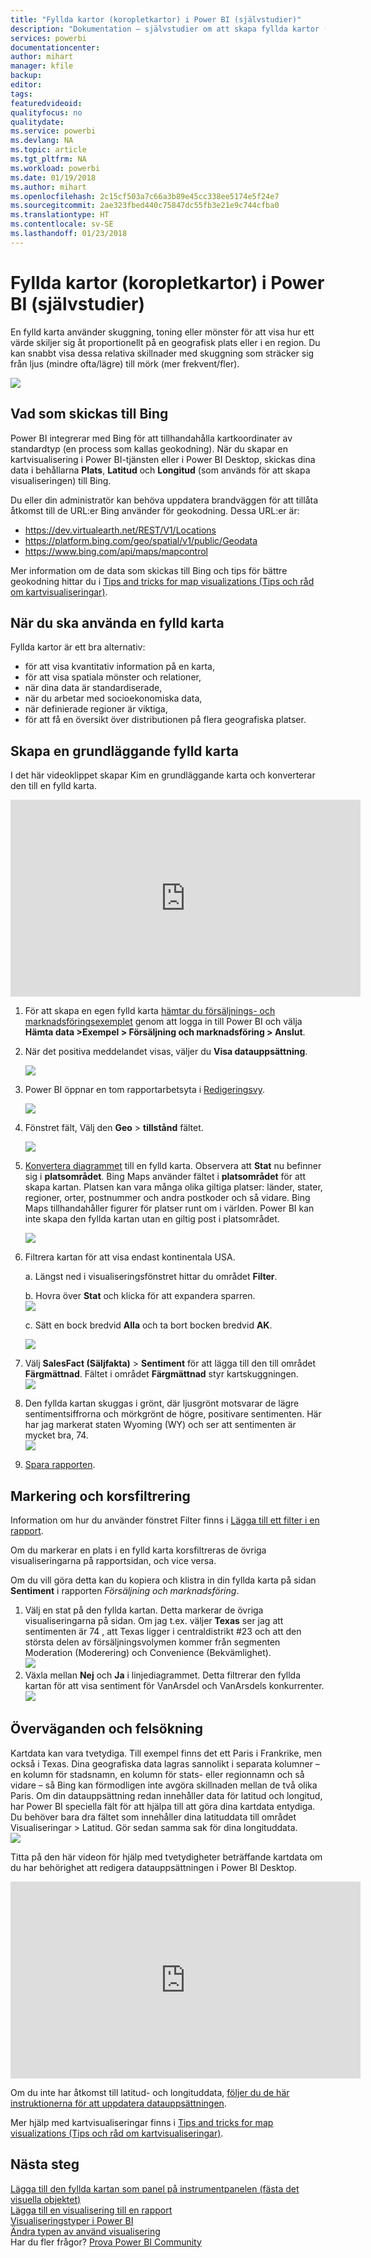 ```yaml
---
title: "Fyllda kartor (koropletkartor) i Power BI (självstudier)"
description: "Dokumentation – självstudier om att skapa fyllda kartor (koropletkartor) i Power BI"
services: powerbi
documentationcenter: 
author: mihart
manager: kfile
backup: 
editor: 
tags: 
featuredvideoid: 
qualityfocus: no
qualitydate: 
ms.service: powerbi
ms.devlang: NA
ms.topic: article
ms.tgt_pltfrm: NA
ms.workload: powerbi
ms.date: 01/19/2018
ms.author: mihart
ms.openlocfilehash: 2c15cf503a7c66a3b89e45cc338ee5174e5f24e7
ms.sourcegitcommit: 2ae323fbed440c75847dc55fb3e21e9c744cfba0
ms.translationtype: HT
ms.contentlocale: sv-SE
ms.lasthandoff: 01/23/2018
---
```

# <a name="filled-maps-choropleths-in-power-bi-tutorial"></a>Fyllda kartor (koropletkartor) i Power BI (självstudier)
En fylld karta använder skuggning, toning eller mönster för att visa hur ett värde skiljer sig åt proportionellt på en geografisk plats eller i en region.  Du kan snabbt visa dessa relativa skillnader med skuggning som sträcker sig från ljus (mindre ofta/lägre) till mörk (mer frekvent/fler).    

![](media/power-bi-visualization-filled-maps-choropleths/large_map.png)

## <a name="what-is-sent-to-bing"></a>Vad som skickas till Bing
Power BI integrerar med Bing för att tillhandahålla kartkoordinater av standardtyp (en process som kallas geokodning). När du skapar en kartvisualisering i Power BI-tjänsten eller i Power BI Desktop, skickas dina data i behållarna **Plats**, **Latitud** och **Longitud** (som används för att skapa visualiseringen) till Bing.

Du eller din administratör kan behöva uppdatera brandväggen för att tillåta åtkomst till de URL:er Bing använder för geokodning.  Dessa URL:er är:
* https://dev.virtualearth.net/REST/V1/Locations
* https://platform.bing.com/geo/spatial/v1/public/Geodata
* https://www.bing.com/api/maps/mapcontrol

Mer information om de data som skickas till Bing och tips för bättre geokodning hittar du i [Tips and tricks for map visualizations (Tips och råd om kartvisualiseringar)](power-bi-map-tips-and-tricks.md).

## <a name="when-to-use-a-filled-map"></a>När du ska använda en fylld karta
Fyllda kartor är ett bra alternativ:

* för att visa kvantitativ information på en karta,
* för att visa spatiala mönster och relationer,
* när dina data är standardiserade,
* när du arbetar med socioekonomiska data,
* när definierade regioner är viktiga,
* för att få en översikt över distributionen på flera geografiska platser.

## <a name="create-a-basic-filled-map"></a>Skapa en grundläggande fylld karta
I det här videoklippet skapar Kim en grundläggande karta och konverterar den till en fylld karta.

<iframe width="560" height="315" src="https://www.youtube.com/embed/ajTPGNpthcg" frameborder="0" allowfullscreen></iframe>


1. För att skapa en egen fylld karta [hämtar du försäljnings- och marknadsföringsexemplet](sample-datasets.md) genom att logga in till Power BI och välja **Hämta data \>Exempel \> Försäljning och marknadsföring \> Anslut**.
2. När det positiva meddelandet visas, väljer du **Visa datauppsättning**. 
   
   ![](media/power-bi-visualization-filled-maps-choropleths/power-bi-view-dataset.png)
3. Power BI öppnar en tom rapportarbetsyta i [Redigeringsvy](service-interact-with-a-report-in-editing-view.md).
   
    ![](media/power-bi-visualization-filled-maps-choropleths/power-bi-blank-canvas.png)
4. Fönstret fält, Välj den **Geo** \> **tillstånd** fältet.    
   
   ![](media/power-bi-visualization-filled-maps-choropleths/img002.png)
5. [Konvertera diagrammet](power-bi-report-change-visualization-type.md) till en fylld karta. Observera att **Stat** nu befinner sig i **platsområdet**. Bing Maps använder fältet i **platsområdet** för att skapa kartan.  Platsen kan vara många olika giltiga platser: länder, stater, regioner, orter, postnummer och andra postkoder och så vidare. Bing Maps tillhandahåller figurer för platser runt om i världen. Power BI kan inte skapa den fyllda kartan utan en giltig post i platsområdet.  
   
   ![](media/power-bi-visualization-filled-maps-choropleths/img003.png)
6. Filtrera kartan för att visa endast kontinentala USA.
   
   a.  Längst ned i visualiseringsfönstret hittar du området **Filter**.
   
   b.  Hovra över **Stat** och klicka för att expandera sparren.  
   ![](media/power-bi-visualization-filled-maps-choropleths/img004.png)
   
   c.  Sätt en bock bredvid **Alla** och ta bort bocken bredvid **AK**.
   
   ![](media/power-bi-visualization-filled-maps-choropleths/img005.png)
7. Välj **SalesFact (Säljfakta)** \> **Sentiment** för att lägga till den till området **Färgmättnad**. Fältet i området **Färgmättnad** styr kartskuggningen.  
   ![](media/power-bi-visualization-filled-maps-choropleths/power-bi-color-saturation.png)
8. Den fyllda kartan skuggas i grönt, där ljusgrönt motsvarar de lägre sentimentsiffrorna och mörkgrönt de högre, positivare sentimenten.  Här har jag markerat staten Wyoming (WY) och ser att sentimenten är mycket bra, 74.  
   ![](media/power-bi-visualization-filled-maps-choropleths/img007.png)
9. [Spara rapporten](service-report-save.md).

## <a name="highlighting-and-cross-filtering"></a>Markering och korsfiltrering
Information om hur du använder fönstret Filter finns i [Lägga till ett filter i en rapport](power-bi-report-add-filter.md).

Om du markerar en plats i en fylld karta korsfiltreras de övriga visualiseringarna på rapportsidan, och vice versa. 

Om du vill göra detta kan du kopiera och klistra in din fyllda karta på sidan **Sentiment** i rapporten *Försäljning och marknadsföring*. 

1. Välj en stat på den fyllda kartan.  Detta markerar de övriga visualiseringarna på sidan. Om jag t.ex. väljer **Texas** ser jag att sentimenten är 74 , att Texas ligger i centraldistrikt \#23 och att den största delen av försäljningsvolymen kommer från segmenten Moderation (Moderering) och Convenience (Bekvämlighet).   
   ![](media/power-bi-visualization-filled-maps-choropleths/img008.png)
2. Växla mellan **Nej** och **Ja** i linjediagrammet. Detta filtrerar den fyllda kartan för att visa sentiment för VanArsdel och VanArsdels konkurrenter.  
   ![](media/power-bi-visualization-filled-maps-choropleths/img009.gif)

## <a name="considerations-and-troubleshooting"></a>Överväganden och felsökning
Kartdata kan vara tvetydiga.  Till exempel finns det ett Paris i Frankrike, men också i Texas. Dina geografiska data lagras sannolikt i separata kolumner – en kolumn för stadsnamn, en kolumn för stats- eller regionnamn och så vidare – så Bing kan förmodligen inte avgöra skillnaden mellan de två olika Paris. Om din datauppsättning redan innehåller data för latitud och longitud, har Power BI speciella fält för att hjälpa till att göra dina kartdata entydiga. Du behöver bara dra fältet som innehåller dina latituddata till området Visualiseringar \> Latitud.  Gör sedan samma sak för dina longituddata.  
![](media/power-bi-visualization-filled-maps-choropleths/pbi_latitude.png) 

Titta på den här videon för hjälp med tvetydigheter beträffande kartdata om du har behörighet att redigera datauppsättningen i Power BI Desktop.

<iframe width="560" height="315" src="https://www.youtube.com/embed/Co2z9b-s_yM" frameborder="0" allowfullscreen></iframe>

Om du inte har åtkomst till latitud- och longituddata, [följer du de här instruktionerna för att uppdatera datauppsättningen](https://support.office.com/article/Maps-in-Power-View-8A9B2AF3-A055-4131-A327-85CC835271F7).

Mer hjälp med kartvisualiseringar finns i [Tips and tricks for map visualizations (Tips och råd om kartvisualiseringar)](power-bi-map-tips-and-tricks.md).

## <a name="next-steps"></a>Nästa steg
[Lägga till den fyllda kartan som panel på instrumentpanelen (fästa det visuella objektet)](service-dashboard-tiles.md)    
 [Lägga till en visualisering till en rapport](power-bi-report-add-visualizations-i.md)  
 [Visualiseringstyper i Power BI](power-bi-visualization-types-for-reports-and-q-and-a.md)    
 [Ändra typen av använd visualisering](power-bi-report-change-visualization-type.md)      
Har du fler frågor? [Prova Power BI Community](http://community.powerbi.com/)

